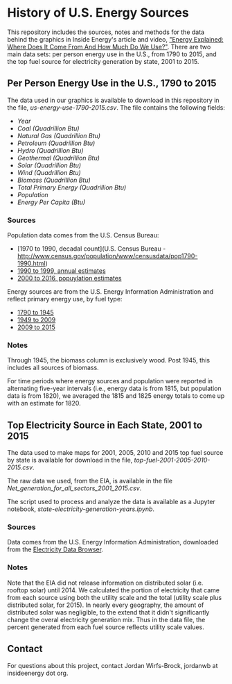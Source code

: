# History of U.S. Energy Sources
This repository includes the sources, notes and methods for the data behind the graphics in Inside Energy's article and video, ["Energy Explained: Where Does It Come From And How Much Do We Use?"](LINKTK). There are two main data sets: per person energy use in the U.S., from 1790 to 2015, and the top fuel source for electricity generation by state, 2001 to 2015.


## Per Person Energy Use in the U.S., 1790 to 2015
The data used in our graphics is available to download in this repository in the file, *us-energy-use-1790-2015.csv*. The file contains the following fields:
* *Year*
* *Coal (Quadrillion Btu)*
* *Natural Gas (Quadrillion Btu)*
* *Petroleum (Quadrillion Btu)*
* *Hydro (Quadrillion Btu)*
* *Geothermal (Quadrillion Btu)*
* *Solar (Quadrillion Btu)*
* *Wind (Quadrillion Btu)*
* *Biomass (Quadrillion Btu)*
* *Total Primary Energy (Quadrillion Btu)*
* *Population*
* *Energy Per Capita (Btu)*

### Sources
Population data comes from the U.S. Census Bureau:
* [1970 to 1990, decadal count](U.S. Census Bureau - http://www.census.gov/population/www/censusdata/pop1790-1990.html)
* [1990 to 1999, annual estimates](https://www.census.gov/population/estimates/nation/popclockest.txt)
* [2000 to 2016, popuylation estimates](http://www.census.gov/data/tables/2016/demo/popest/nation-total.html)

Energy sources are from the U.S. Energy Information Administration and reflect primary energy use, by fuel type:
* [1790 to 1945](https://www.eia.gov/todayinenergy/detail.php?id=10)
* [1949 to 2009](https://www.eia.gov/totalenergy/data/browser/?tbl=T01.03#/?f=A&start=1949&end=2015&charted=1-2-3-5-12)
* [2009 to 2015](https://www.eia.gov/totalenergy/data/annual/archive/energyflow.php)

### Notes
Through 1945, the biomass column is exclusively wood. Post 1945, this includes all sources of biomass.

For time periods where energy sources and population were reported in alternating five-year intervals (i.e., energy data is from 1815, but population data is from 1820), we averaged the 1815 and 1825 energy totals to come up with an estimate for 1820.

## Top Electricity Source in Each State, 2001 to 2015
The data used to make maps for 2001, 2005, 2010 and 2015 top fuel source by state is available for download in the file, *top-fuel-2001-2005-2010-2015.csv*.

The raw data we used, from the EIA, is available in the file *Net_generation_for_all_sectors_2001_2015.csv*.

The script used to process and analyze the data is available as a Jupyter notebook, *state-electricity-generation-years.ipynb*.

### Sources
Data comes from the U.S. Energy Information Administration, downloaded from the [Electricity Data Browser](https://www.eia.gov/electricity/data/browser/#/topic/0?agg=2,0,1&fuel=vttb&geo=00fvvvvvvvvvo&sec=g&freq=A&start=2001&end=2015&ctype=linechart&ltype=pin&rtype=s&pin=&rse=0&maptype=0).

### Notes
Note that the EIA did not release information on distributed solar (i.e. rooftop solar) until 2014. We calculated the portion of electricity that came from each source using both the utility scale and the total (utility scale plus distributed solar, for 2015). In nearly every geography, the amount of distributed solar was negligible, to the extend that it didn't significantly change the overal electricity generation mix. Thus in the data file, the percent generated from each fuel source reflects utility scale values.

## Contact
For questions about this project, contact Jordan Wirfs-Brock, jordanwb at insideenergy dot org.